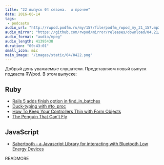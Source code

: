 ```yaml
---
title: "22 выпуск 04 сезона.  и прочее"
date: 2016-06-14
tags:
 - podcasts
audio_url: "http://rwpod.podfm.ru/my/157/file/podfm_rwpod_my_21_157.mp3"
audio_mirror: "https://github.com/rwpod/mirror/releases/download/04.21/0421.mp3"
audio_format: "audio/mpeg"
audio_length: 41395438
duration: "00:43:01"
small_icon: mic
main_image: "/images/static/04/0422.png"
---
```


Добрый день уважаемые слушатели. Представляем новый выпуск подкаста RWpod. В этом выпуске:

## Ruby

 - [Rails 5 adds finish option in find_in_batches](http://blog.bigbinary.com/2016/06/06/rails-5-provides-finish-option-for-find-in-batches.html)
 - [Duck-typing with #to_proc](http://jbodah.github.io/blog/2016/06/09/ducktyping-toproc/)
 - [How To Keep Your Controllers Thin with Form Objects](http://ducktypelabs.com/how-to-keep-your-controllers-thin-with-form-objects/)
 - [The Penguin That Can't Fly](https://lucaguidi.com/2016/06/07/the-penguin-that-cannot-fly.html)


## JavaScript

 - [Sabertooth - a Javascript Library for interacting with Bluetooth Low Energy Devices](https://sabertooth-io.github.io/)


READMORE

